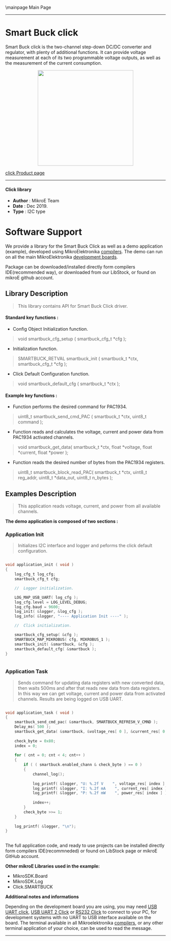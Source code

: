 \mainpage Main Page
 
 

---
# Smart Buck click

Smart Buck click is the two-channel step-down DC/DC converter and regulator, with plenty of additional functions. It can provide voltage measurement at each of its two programmable voltage outputs, as well as the measurement of the current consumption.

<p align="center">
  <img src="https://download.mikroe.com/images/click_for_ide/smartbuck_click.png" height=300px>
</p>

[click Product page](https://www.mikroe.com/smart-buck-click)

---


#### Click library 

- **Author**        : MikroE Team
- **Date**          : Dec 2019.
- **Type**          : I2C type


# Software Support

We provide a library for the Smart Buck Click 
as well as a demo application (example), developed using MikroElektronika 
[compilers](https://shop.mikroe.com/compilers). 
The demo can run on all the main MikroElektronika [development boards](https://shop.mikroe.com/development-boards).

Package can be downloaded/installed directly form compilers IDE(recommended way), or downloaded from our LibStock, or found on mikroE github account. 

## Library Description

> This library contains API for Smart Buck Click driver.

#### Standard key functions :

- Config Object Initialization function.
> void smartbuck_cfg_setup ( smartbuck_cfg_t *cfg ); 
 
- Initialization function.
> SMARTBUCK_RETVAL smartbuck_init ( smartbuck_t *ctx, smartbuck_cfg_t *cfg );

- Click Default Configuration function.
> void smartbuck_default_cfg ( smartbuck_t *ctx );


#### Example key functions :

- Function performs the desired command for PAC1934.
> uint8_t smartbuck_send_cmd_PAC ( smartbuck_t *ctx, uint8_t command );
 
- Function reads and calculates the voltage, current and power data from PAC1934 activated channels.
> void smartbuck_get_data( smartbuck_t *ctx,  float *voltage, float *current, float *power );

- Function reads the desired number of bytes from the PAC1934 registers.
> uint8_t smartbuck_block_read_PAC( smartbuck_t *ctx, uint8_t reg_addr, uint8_t *data_out, uint8_t n_bytes );

## Examples Description

> This application reads voltage, current, and power from all available channels.

**The demo application is composed of two sections :**

### Application Init 

> Initializes I2C interface and logger and peforms the click default configuration.

```c

void application_init ( void )
{
    log_cfg_t log_cfg;
    smartbuck_cfg_t cfg;

    //  Logger initialization.

    LOG_MAP_USB_UART( log_cfg );
    log_cfg.level = LOG_LEVEL_DEBUG;
    log_cfg.baud = 9600;
    log_init( &logger, &log_cfg );
    log_info( &logger, "---- Application Init ----" );

    //  Click initialization.

    smartbuck_cfg_setup( &cfg );
    SMARTBUCK_MAP_MIKROBUS( cfg, MIKROBUS_1 );
    smartbuck_init( &smartbuck, &cfg );
    smartbuck_default_cfg( &smartbuck );
}   
  
```

### Application Task

> Sends command for updating data registers with new converted data, 
> then waits 500ms and after that reads new data from data registers. 
> In this way we can get voltage, current and power data from activated channels.
> Results are being logged on USB UART.

```c

void application_task ( void )
{
    smartbuck_send_cmd_pac( &smartbuck, SMARTBUCK_REFRESH_V_CMND );
    Delay_ms( 500 );
    smartbuck_get_data( &smartbuck, &voltage_res[ 0 ], &current_res[ 0 ], &power_res[ 0 ] );
    
    check_byte = 0x80;
    index = 0;
    
    for ( cnt = 0; cnt < 4; cnt++ )
    {
        if ( ( smartbuck.enabled_chann & check_byte ) == 0 )
        {
            channel_log();
            
            log_printf( &logger, "U: %.2f V    ", voltage_res[ index ] );
            log_printf( &logger, "I: %.2f mA    ", current_res[ index ] );
            log_printf( &logger, "P: %.2f mW    ", power_res[ index ] );
            
            index++;
        }
        check_byte >>= 1;
    }
    
    log_printf( &logger, "\n");
}
 

```

The full application code, and ready to use projects can be  installed directly form compilers IDE(recommneded) or found on LibStock page or mikroE GitHub account.

**Other mikroE Libraries used in the example:** 

- MikroSDK.Board
- MikroSDK.Log
- Click.SMARTBUCK

**Additional notes and informations**

Depending on the development board you are using, you may need 
[USB UART click](https://shop.mikroe.com/usb-uart-click), 
[USB UART 2 Click](https://shop.mikroe.com/usb-uart-2-click) or 
[RS232 Click](https://shop.mikroe.com/rs232-click) to connect to your PC, for 
development systems with no UART to USB interface available on the board. The 
terminal available in all Mikroelektronika 
[compilers](https://shop.mikroe.com/compilers), or any other terminal application 
of your choice, can be used to read the message.



---
